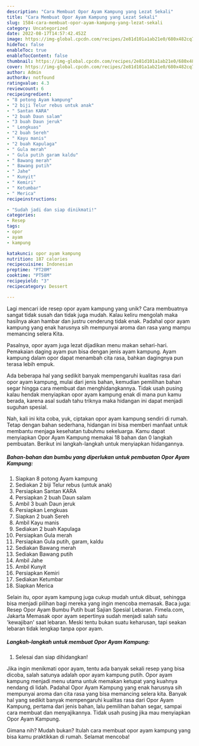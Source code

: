 ```yaml
---
description: "Cara Membuat Opor Ayam Kampung yang Lezat Sekali"
title: "Cara Membuat Opor Ayam Kampung yang Lezat Sekali"
slug: 1584-cara-membuat-opor-ayam-kampung-yang-lezat-sekali
category: Uncategorized
date: 2022-08-17T14:57:42.452Z
image: https://img-global.cpcdn.com/recipes/2e81d101a1ab21e0/680x482cq70/opor-ayam-kampung-foto-resep-utama.jpg
hideToc: false
enableToc: true
enableTocContent: false
thumbnail: https://img-global.cpcdn.com/recipes/2e81d101a1ab21e0/680x482cq70/opor-ayam-kampung-foto-resep-utama.jpg
cover: https://img-global.cpcdn.com/recipes/2e81d101a1ab21e0/680x482cq70/opor-ayam-kampung-foto-resep-utama.jpg
author: Admin
authorAv: notfound
ratingvalue: 4.3
reviewcount: 6
recipeingredient:
- "8 potong Ayam kampung"
- "2 biji Telur rebus untuk anak"
- " Santan KARA"
- "2 buah Daun salam"
- "3 buah Daun jeruk"
- " Lengkuas"
- "2 buah Sereh"
- " Kayu manis"
- "2 buah Kapulaga"
- " Gula merah"
- " Gula putih garam kaldu"
- " Bawang merah"
- " Bawang putih"
- " Jahe"
- " Kunyit"
- " Kemiri"
- " Ketumbar"
- " Merica"
recipeinstructions:

- "Sudah jadi dan siap dinikmati!"
categories:
- Resep
tags:
- opor
- ayam
- kampung

katakunci: opor ayam kampung 
nutrition: 187 calories
recipecuisine: Indonesian
preptime: "PT20M"
cooktime: "PT58M"
recipeyield: "3"
recipecategory: Dessert

---
```





Lagi mencari ide resep opor ayam kampung yang unik? Cara membuatnya sangat tidak susah dan tidak juga mudah. Kalau keliru mengolah maka hasilnya akan hambar dan justru cenderung tidak enak. Padahal opor ayam kampung yang enak harusnya sih mempunyai aroma dan rasa yang mampu memancing selera Kita.





Pasalnya, opor ayam juga lezat dijadikan menu makan sehari-hari. Pemakaian daging ayam pun bisa dengan jenis ayam kampung. Ayam kampung dalam opor dapat menambah cita rasa, bahkan dagingnya pun terasa lebih empuk.

Ada beberapa hal yang sedikit banyak mempengaruhi kualitas rasa dari opor ayam kampung, mulai dari jenis bahan, kemudian pemilihan bahan segar hingga cara membuat dan menghidangkannya. Tidak usah pusing kalau hendak menyiapkan opor ayam kampung enak di mana pun kamu berada, karena asal sudah tahu triknya maka hidangan ini dapat menjadi suguhan spesial.






Nah, kali ini kita coba, yuk, ciptakan opor ayam kampung sendiri di rumah. Tetap dengan bahan sederhana, hidangan ini bisa memberi manfaat untuk membantu menjaga kesehatan tubuhmu sekeluarga. Kamu dapat menyiapkan Opor Ayam Kampung memakai 18 bahan dan 0 langkah pembuatan. Berikut ini langkah-langkah untuk menyiapkan hidangannya.

<!--inarticleads1-->

##### Bahan-bahan dan bumbu yang diperlukan untuk pembuatan Opor Ayam Kampung:

1. Siapkan 8 potong Ayam kampung
1. Sediakan 2 biji Telur rebus (untuk anak)
1. Persiapkan  Santan KARA
1. Persiapkan 2 buah Daun salam
1. Ambil 3 buah Daun jeruk
1. Persiapkan  Lengkuas
1. Siapkan 2 buah Sereh
1. Ambil  Kayu manis
1. Sediakan 2 buah Kapulaga
1. Persiapkan  Gula merah
1. Persiapkan  Gula putih, garam, kaldu
1. Sediakan  Bawang merah
1. Sediakan  Bawang putih
1. Ambil  Jahe
1. Ambil  Kunyit
1. Persiapkan  Kemiri
1. Sediakan  Ketumbar
1. Siapkan  Merica


Selain itu, opor ayam kampung juga cukup mudah untuk dibuat, sehingga bisa menjadi pilihan bagi mereka yang ingin mencoba memasak. Baca juga: Resep Opor Ayam Bumbu Putih buat Sajian Spesial Lebaran. Fimela.com, Jakarta Memasak opor ayam sepertinya sudah menjadi salah satu &#39;kewajiban&#39; saat lebaran. Meski tentu bukan suatu keharusan, tapi seakan lebaran tidak lengkap tanpa opor ayam. 

<!--inarticleads2-->

##### Langkah-langkah untuk membuat Opor Ayam Kampung:


1. Selesai dan siap dihidangkan!

Jika ingin menikmati opor ayam, tentu ada banyak sekali resep yang bisa dicoba, salah satunya adalah opor ayam kampung putih. Opor ayam kampung menjadi menu utama untuk memakan ketupat yang kuahnya nendang di lidah. Padahal Opor Ayam Kampung yang enak harusnya sih mempunyai aroma dan cita rasa yang bisa memancing selera kita. Banyak hal yang sedikit banyak mempengaruhi kualitas rasa dari Opor Ayam Kampung, pertama dari jenis bahan, lalu pemilihan bahan segar, sampai cara membuat dan menyajikannya. Tidak usah pusing jika mau menyiapkan Opor Ayam Kampung. 

Gimana nih? Mudah bukan? Itulah cara membuat opor ayam kampung yang bisa kamu praktikkan di rumah. Selamat mencoba!
